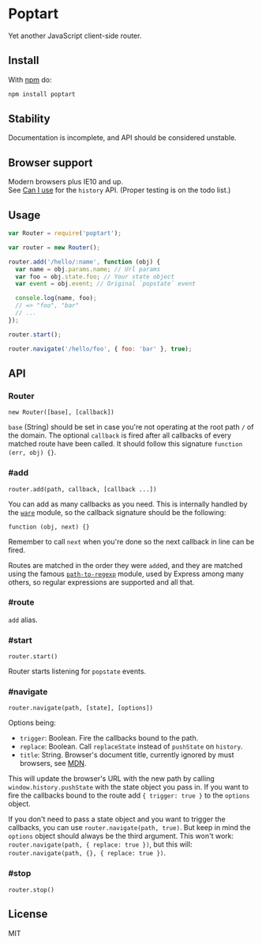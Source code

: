 # Poptart

Yet another JavaScript client-side router.

## Install

With [npm](http://npmjs.org) do:

```bash
npm install poptart
```

## Stability

Documentation is incomplete, and API should be considered unstable.

## Browser support

Modern browsers plus IE10 and up.   
See [Can I use](http://caniuse.com/#search=history) for the `history` API.
(Proper testing is on the todo list.)

## Usage

```js
var Router = require('poptart');

var router = new Router();

router.add('/hello/:name', function (obj) {
  var name = obj.params.name; // Url params
  var foo = obj.state.foo; // Your state object
  var event = obj.event; // Original `popstate` event

  console.log(name, foo);
  // => "foo", "bar"
  // ...
});

router.start();

router.navigate('/hello/foo', { foo: 'bar' }, true);
```

## API

### Router

`new Router([base], [callback])`

`base` (String) should be set in case you're not operating at the root path `/` of the domain. The optional `callback` is fired after all callbacks of every matched route have been called. It should follow this signature `function (err, obj) {}`.

### \#add

`router.add(path, callback, [callback ...])`

You can add as many callbacks as you need. This is internally handled by the [`ware`](https://www.npmjs.org/package/ware) module, so the callback signature should be the following:

`function (obj, next) {}`

Remember to call `next` when you're done so the next callback in line can be fired.

Routes are matched in the order they were `add`ed, and they are matched using the famous [`path-to-regexp`](https://www.npmjs.org/package/path-to-regexp) module, used by Express among many others, so regular expressions are supported and all that.

### \#route 

`add` alias.

### \#start

`router.start()`

Router starts listening for `popstate` events.

### \#navigate

`router.navigate(path, [state], [options])`

Options being:

- `trigger`: Boolean. Fire the callbacks bound to the path.
- `replace`: Boolean. Call `replaceState` instead of `pushState` on `history`.
- `title`: String. Browser's document title, currently ignored by must browsers, see [MDN](https://developer.mozilla.org/en-US/docs/Web/Guide/API/DOM/Manipulating_the_browser_history#The_pushState%28%29.C2.A0method).

This will update the browser's URL with the new path by calling `window.history.pushState` with the state object you pass in. If you want to fire the callbacks bound to the route add `{ trigger: true }` to the `options` object.

If you don't need to pass a state object and you want to trigger the callbacks, you can use `router.navigate(path, true)`. But keep in mind the `options` object should always be the third argument. This won't work: `router.navigate(path, { replace: true })`, but this will: `router.navigate(path, {}, { replace: true })`.

### \#stop

`router.stop()`

## License

MIT
